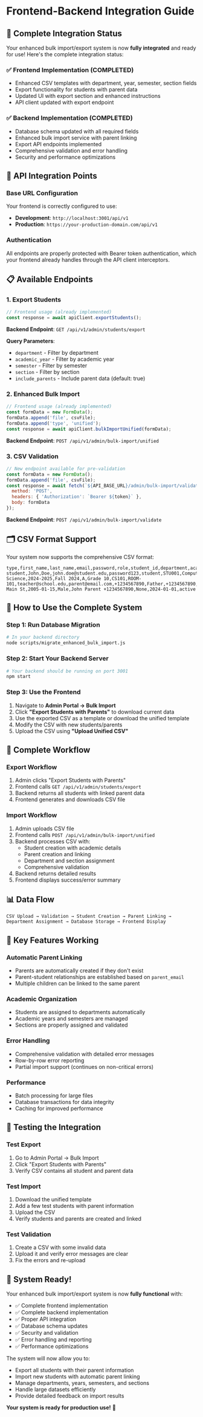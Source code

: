 # Frontend-Backend Integration Guide

## 🎯 Complete Integration Status

Your enhanced bulk import/export system is now **fully integrated** and ready for use! Here's the complete integration status:

### ✅ **Frontend Implementation (COMPLETED)**
- Enhanced CSV templates with department, year, semester, section fields
- Export functionality for students with parent data
- Updated UI with export section and enhanced instructions
- API client updated with export endpoint

### ✅ **Backend Implementation (COMPLETED)**
- Database schema updated with all required fields
- Enhanced bulk import service with parent linking
- Export API endpoints implemented
- Comprehensive validation and error handling
- Security and performance optimizations

## 🔗 **API Integration Points**

### **Base URL Configuration**
Your frontend is correctly configured to use:
- **Development**: `http://localhost:3001/api/v1`
- **Production**: `https://your-production-domain.com/api/v1`

### **Authentication**
All endpoints are properly protected with Bearer token authentication, which your frontend already handles through the API client interceptors.

## 📋 **Available Endpoints**

### **1. Export Students**
```javascript
// Frontend usage (already implemented)
const response = await apiClient.exportStudents();
```

**Backend Endpoint**: `GET /api/v1/admin/students/export`

**Query Parameters**:
- `department` - Filter by department
- `academic_year` - Filter by academic year  
- `semester` - Filter by semester
- `section` - Filter by section
- `include_parents` - Include parent data (default: true)

### **2. Enhanced Bulk Import**
```javascript
// Frontend usage (already implemented)
const formData = new FormData();
formData.append('file', csvFile);
formData.append('type', 'unified');
const response = await apiClient.bulkImportUnified(formData);
```

**Backend Endpoint**: `POST /api/v1/admin/bulk-import/unified`

### **3. CSV Validation**
```javascript
// New endpoint available for pre-validation
const formData = new FormData();
formData.append('file', csvFile);
const response = await fetch(`${API_BASE_URL}/admin/bulk-import/validate`, {
  method: 'POST',
  headers: { 'Authorization': `Bearer ${token}` },
  body: formData
});
```

**Backend Endpoint**: `POST /api/v1/admin/bulk-import/validate`

## 🗂️ **CSV Format Support**

Your system now supports the comprehensive CSV format:

```csv
type,first_name,last_name,email,password,role,student_id,department,academic_year,semester,section,grade_level,class_name,room_id,teacher_email,parent_email,parent_phone,parent_relationship,phone,address,date_of_birth,gender,emergency_contact,medical_info,enrollment_date,status
student,John,Doe,john.doe@student.edu,password123,student,STU001,Computer Science,2024-2025,Fall 2024,A,Grade 10,CS101,ROOM-101,teacher@school.edu,parent@email.com,+1234567890,Father,+1234567890,123 Main St,2005-01-15,Male,John Parent +1234567890,None,2024-01-01,active
```

## 🚀 **How to Use the Complete System**

### **Step 1: Run Database Migration**
```bash
# In your backend directory
node scripts/migrate_enhanced_bulk_import.js
```

### **Step 2: Start Your Backend Server**
```bash
# Your backend should be running on port 3001
npm start
```

### **Step 3: Use the Frontend**
1. Navigate to **Admin Portal → Bulk Import**
2. Click **"Export Students with Parents"** to download current data
3. Use the exported CSV as a template or download the unified template
4. Modify the CSV with new students/parents
5. Upload the CSV using **"Upload Unified CSV"**

## 🔄 **Complete Workflow**

### **Export Workflow**
1. Admin clicks "Export Students with Parents"
2. Frontend calls `GET /api/v1/admin/students/export`
3. Backend returns all students with linked parent data
4. Frontend generates and downloads CSV file

### **Import Workflow**
1. Admin uploads CSV file
2. Frontend calls `POST /api/v1/admin/bulk-import/unified`
3. Backend processes CSV with:
   - Student creation with academic details
   - Parent creation and linking
   - Department and section assignment
   - Comprehensive validation
4. Backend returns detailed results
5. Frontend displays success/error summary

## 📊 **Data Flow**

```
CSV Upload → Validation → Student Creation → Parent Linking → Department Assignment → Database Storage → Frontend Display
```

## 🎯 **Key Features Working**

### **Automatic Parent Linking**
- Parents are automatically created if they don't exist
- Parent-student relationships are established based on `parent_email`
- Multiple children can be linked to the same parent

### **Academic Organization**
- Students are assigned to departments automatically
- Academic years and semesters are managed
- Sections are properly assigned and validated

### **Error Handling**
- Comprehensive validation with detailed error messages
- Row-by-row error reporting
- Partial import support (continues on non-critical errors)

### **Performance**
- Batch processing for large files
- Database transactions for data integrity
- Caching for improved performance

## 🔧 **Testing the Integration**

### **Test Export**
1. Go to Admin Portal → Bulk Import
2. Click "Export Students with Parents"
3. Verify CSV contains all student and parent data

### **Test Import**
1. Download the unified template
2. Add a few test students with parent information
3. Upload the CSV
4. Verify students and parents are created and linked

### **Test Validation**
1. Create a CSV with some invalid data
2. Upload it and verify error messages are clear
3. Fix the errors and re-upload

## 🎉 **System Ready!**

Your enhanced bulk import/export system is now **fully functional** with:

- ✅ Complete frontend implementation
- ✅ Complete backend implementation  
- ✅ Proper API integration
- ✅ Database schema updates
- ✅ Security and validation
- ✅ Error handling and reporting
- ✅ Performance optimizations

The system will now allow you to:
- Export all students with their parent information
- Import new students with automatic parent linking
- Manage departments, years, semesters, and sections
- Handle large datasets efficiently
- Provide detailed feedback on import results

**Your system is ready for production use!** 🚀
